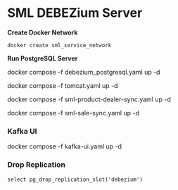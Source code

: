 # SML DEBEZium Server

**Create Docker Network**
```
docker create sml_service_network
```

**Run PostgreSQL Server**

docker compose -f debezium_postgresql.yaml up -d 

docker compose -f tomcat.yaml up -d 

docker compose -f sml-product-dealer-sync.yaml up -d 

docker compose -f sml-sale-sync.yaml up -d

### Kafka UI

docker compose -f kafka-ui.yaml up -d 


### Drop Replication

```
select pg_drop_replication_slot('debezium')  
```